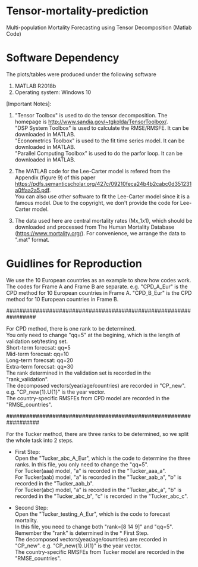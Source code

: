 # Tensor-mortality-prediction
Multi-population Mortality Forecasting using  Tensor Decomposition (Matlab Code)

Software Dependency
===================
The plots/tables were produced under the following software
1. MATLAB R2018b
2. Operating system: Windows 10

[Important Notes]:
1. "Tensor Toolbox" is used to do the tensor decomposition. The homepage is http://www.sandia.gov/~tgkolda/TensorToolbox/.  
"DSP System Toolbox" is used to calculate the RMSE/RMSFE. It can be downloaded in MATLAB.  
"Econometrics Toolbox" is used to the fit time series model. It can be downloaded in MATLAB.   
"Parallel Computing Toolbox" is used to do the parfor loop. It can be downloaded in MATLAB. 

2. The MATLAB code for the Lee-Carter model is refered from the Appendix (figure 9) of this paper  https://pdfs.semanticscholar.org/427c/09210feca24b4b2cabc0d351231a0ffaa2a5.pdf.  
You can also use other software to fit the Lee-Carter model since it is a famous model. Due to the copyright, we don't provide the code for Lee-Carter model.
3. The data used here are central mortality rates (Mx_1x1), which should be downloaded and processed from The Human Mortality Database (https://www.mortality.org/). For convenience, we arrange the data to ".mat" format.


Guidlines for Reproduction
=========================
We use the 10 European countries as an example to show how codes work.
The codes for Frame A and Frame B are separate. e.g. "CPD_A_Eur" is the CPD method for 10 European countries in Frame A. "CPD_B_Eur" is the CPD method for 10 European countries in Frame B.

#################################################################

For CPD method, there is one rank to be determined.   
You only need to change "qq=5" at the begining, which is the length of validation set/testing set.  
Short-term forecsat: qq=5  
Mid-term forecsat:   qq=10   
Long-term forecsat:  qq=20  
Extra-term forecsat: qq=30  
The rank determined in the validation set is recorded in the "rank_validation".   
The decomposed vectors(year/age/countries) are recorded in "CP_new". e.g. "CP_new{1}.U{1}" is the year vector.  
The country-specific RMSFEs from CPD model are recorded in the "RMSE_countries".  

##################################################################

For the Tucker method, there are three ranks to be determined, so we split the whole task into 2 steps.

* First Step:  
Open the "Tucker_abc_A_Eur", which is the code to determine the three ranks. In this file, you only need to change the "qq=5".  
For Tucker(aaa) model, "a" is recorded in the "Tucker_aaa_a".   
For Tucker(aab) model, "a" is recorded in the "Tucker_aab_a", "b" is recorded in the "Tucker_aab_b".   
For Tucker(abc) model, "a" is recorded in the "Tucker_abc_a", "b" is recorded in the "Tucker_abc_b", "c" is recorded in the "Tucker_abc_c".  
 
* Second Step:  
Open the "Tucker_testing_A_Eur", which  is the code to forecast mortality.   
In this file, you need to change both "rank=[8 14 9]" and "qq=5".  
Remember the "rank" is determined in the * First Step.  
The decomposed vectors(year/age/countries) are recorded in "CP_new". e.g. "CP_new{1}.U{1}" is the year vector.    
The country-specific RMSFEs from Tucker model are recorded in the "RMSE_countries".  
